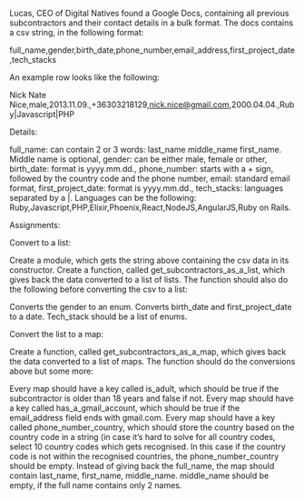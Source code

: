 Lucas, CEO of Digital Natives found a Google Docs, containing all previous subcontractors and their contact details in a bulk format. The docs contains a csv string, in the following format:

full_name,gender,birth_date,phone_number,email_address,first_project_date,tech_stacks

An example row looks like the following:

Nick Nate Nice,male,2013.11.09.,+36303218129,nick.nice@gmail.com,2000.04.04.,Ruby|Javascript|PHP

Details:

full_name: can contain 2 or 3 words: last_name middle_name first_name. Middle name is optional,
gender: can be either male, female or other,
birth_date: format is yyyy.mm.dd.,
phone_number: starts with a + sign, followed by the country code and the phone number,
email: standard email format,
first_project_date: format is yyyy.mm.dd.,
tech_stacks: languages separated by a |. Languages can be the following: Ruby,Javascript,PHP,Elixir,Phoenix,React,NodeJS,AngularJS,Ruby on Rails.

Assignments:

Convert to a list:

Create a module, which gets the string above containing the csv data in its constructor. Create a function, called get_subcontractors_as_a_list, which gives back the data converted to a list of lists. The function should also do the following before converting the csv to a list:

Converts the gender to an enum.
Converts birth_date and first_project_date to a date.
Tech_stack should be a list of enums.

Convert the list to a map:

Create a function, called get_subcontractors_as_a_map, which gives back the data converted to a list of maps. The function should do the conversions above but some more:

Every map should have a key called is_adult, which should be true if the subcontractor is older than 18 years and false if not.
Every map should have a key called has_a_gmail_account, which should be true if the email_address field ends with gmail.com.
Every map should have a key called phone_number_country, which should store the country based on the country code in a string (in case it’s hard to solve for all country codes, select 10 country codes which gets recognised. In this case if the country code is not within the recognised countries, the phone_number_country should be empty.
Instead of giving back the full_name, the map should contain last_name, first_name, middle_name. middle_name should be empty, if the full name contains only 2 names.
